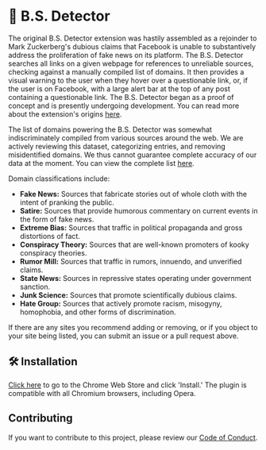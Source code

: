 # 💩 B.S. Detector

The original B.S. Detector extension was hastily assembled as a rejoinder to Mark Zuckerberg's dubious claims that Facebook is unable to substantively address the proliferation of fake news on its platform. The B.S. Detector searches all links on a given webpage for references to unreliable sources, checking against a manually compiled list of domains. It then provides a visual warning to the user when they hover over a questionable link, or, if the user is on Facebook, with a large alert bar at the top of any post containing a questionable link. The B.S. Detector began as a proof of concept and is presently undergoing development. You can read more about the extension's origins [here](https://www.inverse.com/article/23781-bs-detector-facebook-fake-news-daniel-sieradski).

The list of domains powering the B.S. Detector was somewhat indiscriminately compiled from various sources around the web. We are actively reviewing this dataset, categorizing entries, and removing misidentified domains. We thus cannot guarantee complete accuracy of our data at the moment. You can view the complete list [here](https://github.com/selfagency/bs-detector/blob/master/chrome/data/data.json).

Domain classifications include:
+   **Fake News:** Sources that fabricate stories out of whole cloth with the intent of pranking the public.
+   **Satire:** Sources that provide humorous commentary on current events in the form of fake news.
+   **Extreme Bias:** Sources that traffic in political propaganda and gross distortions of fact.
+   **Conspiracy Theory:** Sources that are well-known promoters of kooky conspiracy theories.
+   **Rumor Mill:** Sources that traffic in rumors, innuendo, and unverified claims.
+   **State News:** Sources in repressive states operating under government sanction.
+   **Junk Science:** Sources that promote scientifically dubious claims.
+   **Hate Group:** Sources that actively promote racism, misogyny, homophobia, and other forms of discrimination.

If there are any sites you recommend adding or removing, or if you object to your site being listed, you can submit an issue or a pull request above.

## 🛠 Installation

[Click here](https://chrome.google.com/webstore/detail/dlcgkekjiopopabcifhebmphmfmdbjod/) to go to the Chrome Web Store and click 'Install.' The plugin is compatible with all Chromium browsers, including Opera.

## Contributing

If you want to contribute to this project, please review our [Code of Conduct](https://github.com/selfagency/bs-detector/wiki/Code-of-Conduct).
